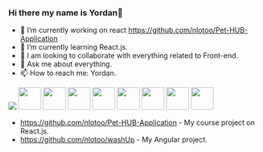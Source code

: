 ### Hi there my name is Yordan👋


- 🔭 I’m currently working on react https://github.com/nlotoo/Pet-HUB-Application
- 🌱 I’m currently learning React.js.
- 👯 I am looking to collaborate with everything related to Front-end.
- 💬 Ask me about everything.
- 📫 How to reach me: Yordan.

<img src="https://camo.githubusercontent.com/992babdffd8c74a1502de375fbdf7e4d54773242/68747470733a2f2f6d656469612e67697068792e636f6d2f6d656469612f53576f536b4e36447854737a71494b4571762f67697068792e676966" /> 


<img src="https://github.com/TheDudeThatCode/TheDudeThatCode/blob/master/Assets/Developer.gif" width="45" />
<img src="https://user-images.githubusercontent.com/25181517/117447155-6a868a00-af3d-11eb-9cfe-245df15c9f3f.png" width="45"
<img src="https://user-images.githubusercontent.com/25181517/117447798-3c557a00-af3e-11eb-9097-15de64b078de.png" width="45"
<img src="https://user-images.githubusercontent.com/25181517/117448085-96eed600-af3e-11eb-9492-83a3a0fcbfb1.png" width="45" />
<img src="	https://user-images.githubusercontent.com/25181517/117447535-f00a3a00-af3d-11eb-89bf-45aaf56dbaf1.png" width="45" />
<img src="https://user-images.githubusercontent.com/25181517/117447663-0fa16280-af3e-11eb-8677-bcf8e4f8e298.png" width="45" />
<img src="https://user-images.githubusercontent.com/25181517/121302453-01a67f00-c8fa-11eb-8c86-2ee00734c9a8.png" width="45" />
<img src="https://user-images.githubusercontent.com/25181517/121401671-49102800-c959-11eb-9f6f-74d49a5e1774.png" width="45" />
<img src="https://user-images.githubusercontent.com/25181517/121402101-c89df700-c959-11eb-8b4a-bbadf9e84b30.png" width="45" />

<img src="https://user-images.githubusercontent.com/25181517/121402101-c89df700-c959-11eb-8b4a-bbadf9e84b30.png" width="45" />


- https://github.com/nlotoo/Pet-HUB-Application  - My course project on React.js.
- https://github.com/nlotoo/washUp - My Angular project.

